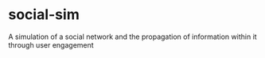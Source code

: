 # social-sim
A simulation of a social network and the propagation of information within it through user engagement
